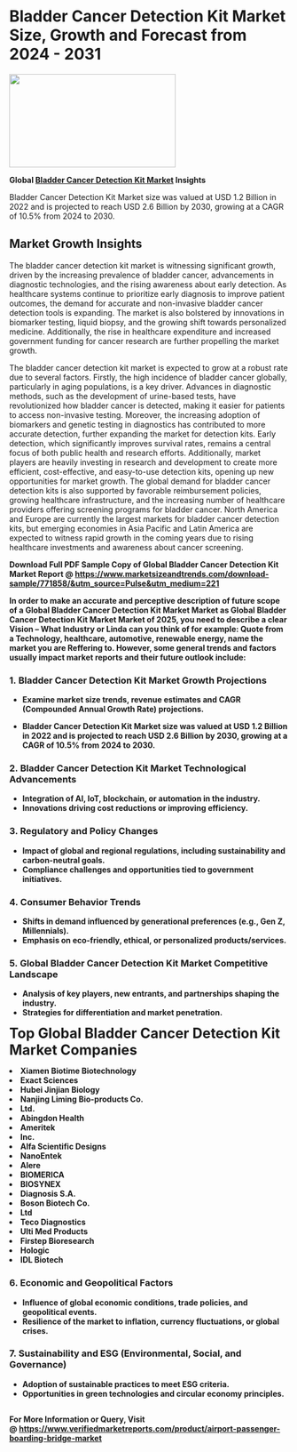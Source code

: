 <H1>Bladder Cancer Detection Kit Market Size, Growth and Forecast from 2024 - 2031</H1><img class="aligncenter size-medium wp-image-584254" src="https://thirdeyenews.in/wp-content/uploads/2024/09/Global-Market-Research-300x168.jpeg" alt="" width="300" height="168" /><p><strong>Global&nbsp;<a href="https://www.marketsizeandtrends.com/download-sample/771858/&amp;utm_source=Pulse&amp;utm_medium=221">Bladder Cancer Detection Kit Market</a> Insights</strong></p><p>Bladder Cancer Detection Kit Market size was valued at USD 1.2 Billion in 2022 and is projected to reach USD 2.6 Billion by 2030, growing at a CAGR of 10.5% from 2024 to 2030.</p><p><h2>Market Growth Insights</h2> <p>The bladder cancer detection kit market is witnessing significant growth, driven by the increasing prevalence of bladder cancer, advancements in diagnostic technologies, and the rising awareness about early detection. As healthcare systems continue to prioritize early diagnosis to improve patient outcomes, the demand for accurate and non-invasive bladder cancer detection tools is expanding. The market is also bolstered by innovations in biomarker testing, liquid biopsy, and the growing shift towards personalized medicine. Additionally, the rise in healthcare expenditure and increased government funding for cancer research are further propelling the market growth.</p> <p><strong></strong></p> <p>The bladder cancer detection kit market is expected to grow at a robust rate due to several factors. Firstly, the high incidence of bladder cancer globally, particularly in aging populations, is a key driver. Advances in diagnostic methods, such as the development of urine-based tests, have revolutionized how bladder cancer is detected, making it easier for patients to access non-invasive testing. Moreover, the increasing adoption of biomarkers and genetic testing in diagnostics has contributed to more accurate detection, further expanding the market for detection kits. Early detection, which significantly improves survival rates, remains a central focus of both public health and research efforts. Additionally, market players are heavily investing in research and development to create more efficient, cost-effective, and easy-to-use detection kits, opening up new opportunities for market growth. The global demand for bladder cancer detection kits is also supported by favorable reimbursement policies, growing healthcare infrastructure, and the increasing number of healthcare providers offering screening programs for bladder cancer. North America and Europe are currently the largest markets for bladder cancer detection kits, but emerging economies in Asia Pacific and Latin America are expected to witness rapid growth in the coming years due to rising healthcare investments and awareness about cancer screening. <p><strong></p><p><span class=""><strong>Download Full PDF Sample Copy of Global Bladder Cancer Detection Kit Market Report</strong> @ <a href="https://www.marketsizeandtrends.com/download-sample/771858/&amp;utm_source=Pulse&amp;utm_medium=221" target="_blank">https://www.marketsizeandtrends.com/download-sample/771858/&amp;utm_source=Pulse&amp;utm_medium=221</a></span></p><p>In order to make an accurate and perceptive description of future scope of a Global&nbsp;Bladder Cancer Detection Kit Market Market as Global&nbsp;Bladder Cancer Detection Kit Market Market of 2025, you need to describe a clear Vision &ndash; What Industry or Linda can you think of for example: Quote from a Technology, healthcare, automotive, renewable energy, name the market you are Reffering to. However, some general trends and factors usually impact market reports and their future outlook include:</p><h3>1.&nbsp;<strong>Bladder Cancer Detection Kit Market Growth Projections</strong></h3><ul><li>Examine market size trends, revenue estimates and CAGR (Compounded Annual Growth Rate) projections.</li><li><p>Bladder Cancer Detection Kit Market size was valued at USD 1.2 Billion in 2022 and is projected to reach USD 2.6 Billion by 2030, growing at a CAGR of 10.5% from 2024 to 2030.</p></li></ul><h3>2.&nbsp;<strong>Bladder Cancer Detection Kit Market Technological Advancements</strong></h3><ul><li>Integration of AI, IoT, blockchain, or automation in the industry.</li><li>Innovations driving cost reductions or improving efficiency.</li></ul><h3>3.&nbsp;<strong>Regulatory and Policy Changes</strong></h3><ul><li>Impact of global and regional regulations, including sustainability and carbon-neutral goals.</li><li>Compliance challenges and opportunities tied to government initiatives.</li></ul><h3>4.&nbsp;<strong>Consumer Behavior Trends</strong></h3><ul><li>Shifts in demand influenced by generational preferences (e.g., Gen Z, Millennials).</li><li>Emphasis on eco-friendly, ethical, or personalized products/services.</li></ul><h3>5.&nbsp;<strong>Global Bladder Cancer Detection Kit Market Competitive Landscape</strong></h3><ul><li>Analysis of key players, new entrants, and partnerships shaping the industry.</li><li>Strategies for differentiation and market penetration.</li></ul><p data-pm-slice="1 1 []"><span style="color: inherit; font-family: inherit; font-size: 25px;">Top Global Bladder Cancer Detection Kit Market Companies</span></p><div class="" data-test-id=""><p><li>Xiamen Biotime Biotechnology</li><li> Exact Sciences</li><li> Hubei Jinjian Biology</li><li> Nanjing Liming Bio-products Co.</li><li> Ltd.</li><li> Abingdon Health</li><li> Ameritek</li><li> Inc.</li><li> Alfa Scientific Designs</li><li> NanoEntek</li><li> Alere</li><li> BIOMERICA</li><li> BIOSYNEX</li><li> Diagnosis S.A.</li><li> Boson Biotech Co.</li><li> Ltd</li><li> Teco Diagnostics</li><li> Ulti Med Products</li><li> Firstep Bioresearch</li><li> Hologic</li><li> IDL Biotech</li></p></div><h3>6.&nbsp;<strong>Economic and Geopolitical Factors</strong></h3><ul><li>Influence of global economic conditions, trade policies, and geopolitical events.</li><li>Resilience of the market to inflation, currency fluctuations, or global crises.</li></ul><h3>7.&nbsp;<strong>Sustainability and ESG (Environmental, Social, and Governance)</strong></h3><ul><li>Adoption of sustainable practices to meet ESG criteria.</li><li>Opportunities in green technologies and circular economy principles.</li></ul><h2><strong style="font-size: 14px;">For More Information or Query, Visit @&nbsp;</strong><a style="background-color: #ffffff; font-size: 14px;" href="https://www.marketsizeandtrends.com/report/bladder-cancer-detection-kit-market/" target="_blank">https://www.verifiedmarketreports.com/product/airport-passenger-boarding-bridge-market</a></h2>
